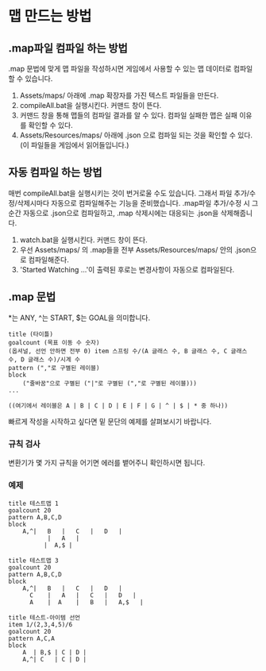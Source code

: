# 맵 만드는 방법

## .map파일 컴파일 하는 방법

.map 문법에 맞게 맵 파일을 작성하시면 게임에서 사용할 수 있는 맵 데이터로 컴파일할 수 있습니다. 

1. Assets/maps/ 아래에 .map 확장자를 가진 텍스트 파일들을 만든다.
1. compileAll.bat을 실행시킨다. 커맨드 창이 뜬다.
1. 커맨드 창을 통해 맵들의 컴파일 결과를 알 수 있다. 컴파일 실패한 맵은 실패 이유를 확인할 수 있다. 
1. Assets/Resources/maps/ 아래에 .json 으로 컴파일 되는 것을 확인할 수 있다. (이 파일들을 게임에서 읽어들입니다.) 

## 자동 컴파일 하는 방법 

매번 compileAll.bat을 실행시키는 것이 번거로울 수도 있습니다. 그래서 파일 추가/수정/삭제시마다 자동으로 컴파일해주는
기능을 준비했습니다. .map파일 추가/수정 시 그 순간 자동으로 .json으로 컴파일하고, .map 삭제시에는 대응되는 .json을 삭제해줍니다.

1. watch.bat을 실행시킨다. 커맨드 창이 뜬다.
1. 우선 Assets/maps/ 의 .map들을 전부 Assets/Resources/maps/ 안의 .json으로 컴파일해준다.
1. 'Started Watching ...'이 출력된 후로는 변경사항이 자동으로 컴파일된다.

## .map 문법

*는 ANY,
^는 START,
$는 GOAL을 의미합니다.


```
title (타이틀)
goalcount (목표 이동 수 숫자)
(옵셔널, 선언 안하면 전부 0) item 스프링 수/(A 글래스 수, B 글래스 수, C 글래스 수, D 글래스 수)/시계 수
pattern (","로 구별된 레이블)
block
    ("줄바꿈"으로 구별된 ("|"로 구별된 (","로 구별된 레이블)))
...

((여기에서 레이블은 A | B | C | D | E | F | G | ^ | $ | * 중 하나))
```

빠르게 작성을 시작하고 싶다면 밑 문단의 예제를 살펴보시기 바랍니다.

### 규칙 검사

변환기가 몇 가지 규칙을 어기면 에러를 뱉어주니 확인하시면 됩니다.

### 예제

```
title 테스트맵 1
goalcount 20
pattern A,B,C,D
block
    A,^|   B   |   C   |   D   |
           |   A   |
          |  A,$ | 
```

```
title 테스트맵 3
goalcount 20
pattern A,B,C,D
block
    A,^|   B   |   C   |   D   |
      C    |   A   |   C   |   D   |
      A    |  A    |   B   |   A,$   |
```

```
title 테스트-아이템 선언
item 1/(2,3,4,5)/6
goalcount 20
pattern A,C,A
block
    A  | B,$ | C | D |
    A,^| C   | C | D |
```



